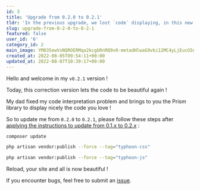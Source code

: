 ```yaml
---
id: 3
title: 'Upgrade from 0.2.0 to 0.2.1'
tldr: 'In the previous upgrade, we lost `code` displaying, in this new episode, you will discover how to put it all in order  !'
slug: upgrade-from-0-2-0-to-0-2-1
featured: false
user_id: '6'
category_id: 2
main_image: YM035ewVsNQROERMqa2kcgbRnRQ9v0-metadHlwaG9vbi12MC4yLjEucG5n-.png
created_at: 2022-08-05T09:54:11+00:00
updated_at: 2022-08-07T10:39:17+00:00
---
```

Hello and welcome in my `v0.2.1` version ! 

Today, this correction version lets the code to be beautiful again !

My dad fixed my code interpretation problem and brings to you the Prism library to display nicely the code you love !

So to update me from `0.2.0` to `0.2.1`, please follow these steps after [applying the instructions to update from 0.1.x to 0.2.x](https://typhooncms.itanea.fr/posts/upgrade-from-0-1-x-to-0-2-x) :

```bash
composer update
```

```bash
php artisan vendor:publish --force --tag="typhoon-css"
```

```bash
php artisan vendor:publish --force --tag="typhoon-js"
```

Reload, your site and all is now beautiful !

If you encounter bugs, feel free to submit an [issue](https://github.com/happytodev/typhoon/issues).